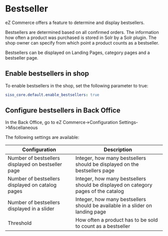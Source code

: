 # Bestseller

eZ Commerce offers a feature to determine and display bestsellers. 

Bestsellers are determined based on all confirmed orders. The information how often a product was purchased is stored in Solr by a Solr plugin. The shop owner can specify from which point a product counts as a bestseller.

Bestsellers can be displayed on Landing Pages, category pages and a bestseller page. 

## Enable bestsellers in shop

To enable bestsellers in the shop, set the following parameter to true:

``` yaml
siso_core.default.enable_bestsellers: true
```

## Configure bestsellers in Back Office

In the Back Office, go to eZ Commerce->Configuration Settings->Miscellaneous

The following settings are available:

| Configuration        | Description      |
| -------------------- | ---------------- |
| Number of bestsellers displayed on bestseller page | Integer, how many bestsellers should be displayed on the bestsellers page          |
| Number of bestsellers displayed on catalog pages   | Integer, how many bestsellers should be displayed on category pages of the catalog |
| Number of bestsellers displayed in a slider        | Integer, how many bestsellers should be available in a slider on landing page      |
| Threshold   | How often a product has to be sold to count as a bestseller  |
